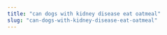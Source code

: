 ```yaml
---
title: "can dogs with kidney disease eat oatmeal"
slug: "can-dogs-with-kidney-disease-eat-oatmeal"
---
```


